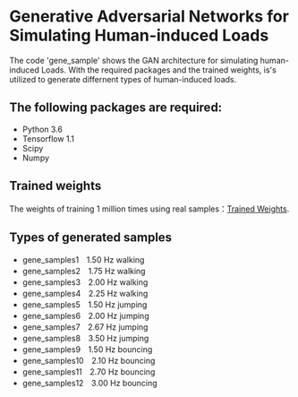 # Generative Adversarial Networks for Simulating Human-induced Loads
The code 'gene_sample' shows the GAN architecture for simulating human-induced Loads. With the required packages and the trained weights, is's utilized to generate differnent types of human-induced loads.

## The following packages are required:
* Python 3.6
* Tensorflow 1.1
* Scipy
* Numpy

## Trained weights
The weights of training 1 million times using real samples：[Trained Weights](https://drive.google.com/open?id=1zLen63lKyv1qlwWiyPUyaSeSL2Mbj46U).

## Types of generated samples
* gene_samples1　1.50 Hz walking
* gene_samples2　1.75 Hz walking
* gene_samples3　2.00 Hz walking
* gene_samples4　2.25 Hz walking
* gene_samples5　1.50 Hz jumping
* gene_samples6　2.00 Hz jumping
* gene_samples7　2.67 Hz jumping
* gene_samples8　3.50 Hz jumping
* gene_samples9　1.50 Hz bouncing
* gene_samples10　2.10 Hz bouncing
* gene_samples11　2.70 Hz bouncing
* gene_samples12　3.00 Hz bouncing
